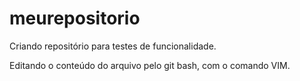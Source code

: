 # meurepositorio
Criando repositório para testes de funcionalidade.

Editando o conteúdo do arquivo pelo git bash, com o comando VIM.

